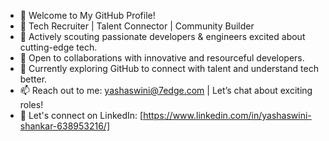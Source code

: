 - 👋 Welcome to My GitHub Profile!
- 🌟 Tech Recruiter | Talent Connector | Community Builder
- 👀 Actively scouting passionate developers & engineers excited about cutting-edge tech.
- 🤝 Open to collaborations with innovative and resourceful developers.
- 🌱 Currently exploring GitHub to connect with talent and understand tech better.
- 📫 Reach out to me: yashaswini@7edge.com | Let’s chat about exciting roles!
- 🔗 Let's connect on LinkedIn: [https://www.linkedin.com/in/yashaswini-shankar-638953216/]

<!---
RecruitNava/RecruitNava is a ✨ special ✨ repository because its `README.md` (this file) appears on your GitHub profile.
You can click the Preview link to take a look at your changes.
--->
